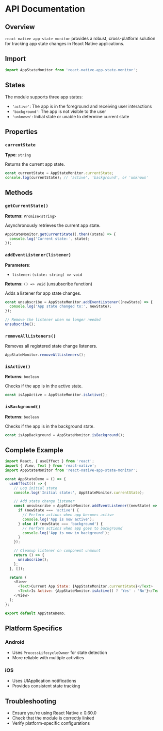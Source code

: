 # API Documentation

## Overview

`react-native-app-state-monitor` provides a robust, cross-platform solution for tracking app state changes in React Native applications.

## Import

```javascript
import AppStateMonitor from 'react-native-app-state-monitor';
```

## States

The module supports three app states:

- `'active'`: The app is in the foreground and receiving user interactions
- `'background'`: The app is not visible to the user
- `'unknown'`: Initial state or unable to determine current state

## Properties

### `currentState`

**Type**: `string`

Returns the current app state.

```javascript
const currentState = AppStateMonitor.currentState;
console.log(currentState); // 'active', 'background', or 'unknown'
```

## Methods

### `getCurrentState()`

**Returns**: `Promise<string>`

Asynchronously retrieves the current app state.

```javascript
AppStateMonitor.getCurrentState().then((state) => {
  console.log('Current state:', state);
});
```

### `addEventListener(listener)`

**Parameters**:
- `listener`: `(state: string) => void`

**Returns**: `() => void` (unsubscribe function)

Adds a listener for app state changes.

```javascript
const unsubscribe = AppStateMonitor.addEventListener((newState) => {
  console.log('App state changed to:', newState);
});

// Remove the listener when no longer needed
unsubscribe();
```

### `removeAllListeners()`

Removes all registered state change listeners.

```javascript
AppStateMonitor.removeAllListeners();
```

### `isActive()`

**Returns**: `boolean`

Checks if the app is in the active state.

```javascript
const isAppActive = AppStateMonitor.isActive();
```

### `isBackground()`

**Returns**: `boolean`

Checks if the app is in the background state.

```javascript
const isAppBackground = AppStateMonitor.isBackground();
```

## Complete Example

```javascript
import React, { useEffect } from 'react';
import { View, Text } from 'react-native';
import AppStateMonitor from 'react-native-app-state-monitor';

const AppStateDemo = () => {
  useEffect(() => {
    // Log initial state
    console.log('Initial state:', AppStateMonitor.currentState);

    // Add state change listener
    const unsubscribe = AppStateMonitor.addEventListener((newState) => {
      if (newState === 'active') {
        // Perform actions when app becomes active
        console.log('App is now active');
      } else if (newState === 'background') {
        // Perform actions when app goes to background
        console.log('App is now in background');
      }
    });

    // Cleanup listener on component unmount
    return () => {
      unsubscribe();
    };
  }, []);

  return (
    <View>
      <Text>Current App State: {AppStateMonitor.currentState}</Text>
      <Text>Is Active: {AppStateMonitor.isActive() ? 'Yes' : 'No'}</Text>
    </View>
  );
};

export default AppStateDemo;
```

## Platform Specifics

### Android

- Uses `ProcessLifecycleOwner` for state detection
- More reliable with multiple activities

### iOS

- Uses UIApplication notifications
- Provides consistent state tracking

## Troubleshooting

- Ensure you're using React Native ≥ 0.60.0
- Check that the module is correctly linked
- Verify platform-specific configurations